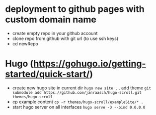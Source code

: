 # deployment to github pages with custom domain name
- create empty repo in your github account
- clone repo from github with git url (to use ssh keys)
- cd newRepo


# Hugo (https://gohugo.io/getting-started/quick-start/)
- create new hugo site in current dir
`hugo new site .`
. add theme 
`git submodule add https://github.com/janraasch/hugo-scroll.git themes/hugo-scroll`
- cp example content
`cp -r themes/hugo-scroll/exampleSite/* .`
- start hugo server on all interfaces
`hugo serve -D --bind 0.0.0.0`